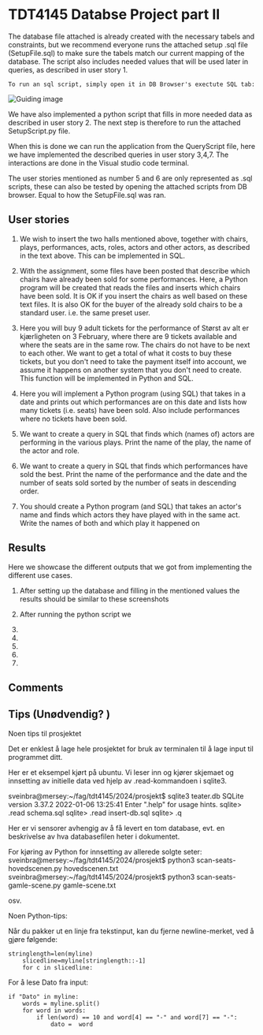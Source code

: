 # TDT4145 Databse Project part II

The database file attached is already created with the necessary tabels and constraints, but we recommend everyone runs the attached setup .sql file (SetupFile.sql) to make sure the tabels match our current mapping of the database. The script also includes needed values that will be used later in queries, as described in user story 1.

    To run an sql script, simply open it in DB Browser's exectute SQL tab:

![Guiding image](/DBProsject/Resources/image.png)

We have also implemented a python script that fills in more needed data as described in user story 2. The next step is therefore to run the attached SetupScript.py file.

When this is done we can run the application from the QueryScript file, here we have implemented the described queries in user story 3,4,7. The interactions are done in the Visual studio code terminal.

The user stories mentioned as number 5 and 6 are only represented as .sql scripts, these can also be tested by opening the attached scripts from DB browser. Equal to how the SetupFile.sql was ran.

## User stories

1. We wish to insert the two halls mentioned above, together with chairs, plays, performances, acts, roles, actors and other actors, as described in the text above. This can be implemented in SQL.

2. With the assignment, some files have been posted that describe which chairs have already been sold for some performances. Here, a Python program will be created that reads the files and inserts which chairs have been sold. It is OK if you insert the chairs as well based on these text files. It is also OK for the buyer of the already sold chairs to be a standard user. i.e. the same preset user.

3. Here you will buy 9 adult tickets for the performance of Størst av alt er kjærligheten on 3 February, where there are 9 tickets available and where the seats are in the same row. The chairs do not have to be next to each other. We want to get a total of what it costs to buy these tickets, but you don't need to take the payment itself into account, we assume it happens on another system that you don't need to create. This function will be implemented in Python and SQL.

4. Here you will implement a Python program (using SQL) that takes in a date and prints out which performances are on this date and lists how many tickets (i.e. seats) have been sold. Also include performances where no tickets have been sold.

5. We want to create a query in SQL that finds which (names of) actors are performing in the various plays. Print the name of the play, the name of the actor and role.

6. We want to create a query in SQL that finds which performances have sold the best. Print the name of the performance and the date and the number of seats sold sorted by the number of seats in descending order.

7. You should create a Python program (and SQL) that takes an actor's name and finds which actors they have played with in the same act. Write the names of both and which play it happened on

## Results

Here we showcase the different outputs that we got from implementing the different use cases.

1. After setting up the database and filling in the mentioned values the results should be similar to these screenshots

2. After running the python script we

3.
4.
5.
6.
7.

## Comments

## Tips (Unødvendig? )

Noen tips til prosjektet

Det er enklest å lage hele prosjektet for bruk av terminalen til å lage input
til programmet ditt.

Her er et eksempel kjørt på ubuntu. Vi leser inn og kjører skjemaet og
innsetting av initielle data ved hjelp av .read-kommandoen i sqlite3.

sveinbra@mersey:~/fag/tdt4145/2024/prosjekt$ sqlite3 teater.db
SQLite version 3.37.2 2022-01-06 13:25:41
Enter ".help" for usage hints.
sqlite> .read schema.sql
sqlite> .read insert-db.sql
sqlite> .q

Her er vi sensorer avhengig av å få levert en tom database, evt. en beskrivelse av hva databasefilen heter i dokumentet.

For kjøring av Python for innsetting av allerede solgte seter:
sveinbra@mersey:~/fag/tdt4145/2024/prosjekt$ python3 scan-seats-hovedscenen.py hovedscenen.txt
sveinbra@mersey:~/fag/tdt4145/2024/prosjekt$ python3 scan-seats-gamle-scene.py gamle-scene.txt

osv.

Noen Python-tips:

Når du pakker ut en linje fra tekstinput, kan du fjerne newline-merket, ved å gjøre følgende:

    stringlength=len(myline)
        slicedline=myline[stringlength::-1]
        for c in slicedline:

For å lese Dato fra input:

    if "Dato" in myline:
        words = myline.split()
        for word in words:
            if len(word) == 10 and word[4] == "-" and word[7] == "-":
                dato =  word
